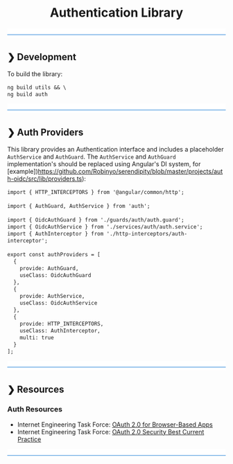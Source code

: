 <h1 align="center">Authentication Library</h1>

![divider](../../divider.png)

## ❯ Development

To build the library:

```
ng build utils && \
ng build auth
```

![divider](../../divider.png)

## ❯ Auth Providers

This library provides an Authentication interface and includes a placeholder `AuthService` and `AuthGuard`.
The `AuthService` and `AuthGuard` implementation's should be replaced using Angular's DI system, for [example])https://github.com/Robinyo/serendipity/blob/master/projects/auth-oidc/src/lib/providers.ts):

```
import { HTTP_INTERCEPTORS } from '@angular/common/http';

import { AuthGuard, AuthService } from 'auth';

import { OidcAuthGuard } from './guards/auth/auth.guard';
import { OidcAuthService } from './services/auth/auth.service';
import { AuthInterceptor } from './http-interceptors/auth-interceptor';

export const authProviders = [
  {
    provide: AuthGuard,
    useClass: OidcAuthGuard
  },
  {
    provide: AuthService,
    useClass: OidcAuthService
  },
  {
    provide: HTTP_INTERCEPTORS,
    useClass: AuthInterceptor,
    multi: true
  }
];
```

![divider](../../divider.png)

## ❯ Resources

### Auth Resources

* Internet Engineering Task Force: [OAuth 2.0 for Browser-Based Apps](https://datatracker.ietf.org/doc/draft-ietf-oauth-browser-based-apps/)
* Internet Engineering Task Force: [OAuth 2.0 Security Best Current Practice](https://datatracker.ietf.org/doc/draft-ietf-oauth-security-topics/)

![divider](../../divider.png)
